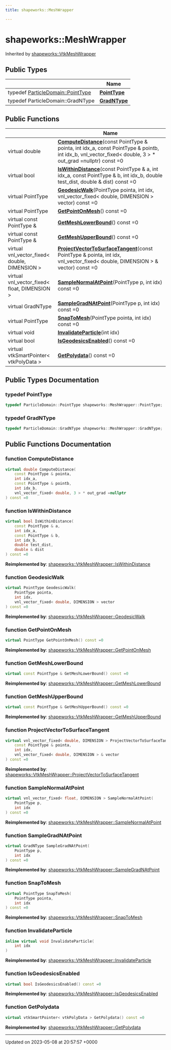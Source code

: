 ```yaml
---
title: shapeworks::MeshWrapper

---
```


# shapeworks::MeshWrapper





Inherited by [shapeworks::VtkMeshWrapper](../Classes/classshapeworks_1_1VtkMeshWrapper.md)

## Public Types

|                | Name           |
| -------------- | -------------- |
| typedef [ParticleDomain::PointType](../Classes/classshapeworks_1_1ParticleDomain.md#using-pointtype) | **[PointType](../Classes/classshapeworks_1_1MeshWrapper.md#typedef-pointtype)**  |
| typedef ParticleDomain::GradNType | **[GradNType](../Classes/classshapeworks_1_1MeshWrapper.md#typedef-gradntype)**  |

## Public Functions

|                | Name           |
| -------------- | -------------- |
| virtual double | **[ComputeDistance](../Classes/classshapeworks_1_1MeshWrapper.md#function-computedistance)**(const PointType & pointa, int idx_a, const PointType & pointb, int idx_b, vnl_vector_fixed< double, 3 > * out_grad =nullptr) const =0 |
| virtual bool | **[IsWithinDistance](../Classes/classshapeworks_1_1MeshWrapper.md#function-iswithindistance)**(const PointType & a, int idx_a, const PointType & b, int idx_b, double test_dist, double & dist) const =0 |
| virtual PointType | **[GeodesicWalk](../Classes/classshapeworks_1_1MeshWrapper.md#function-geodesicwalk)**(PointType pointa, int idx, vnl_vector_fixed< double, DIMENSION > vector) const =0 |
| virtual PointType | **[GetPointOnMesh](../Classes/classshapeworks_1_1MeshWrapper.md#function-getpointonmesh)**() const =0 |
| virtual const PointType & | **[GetMeshLowerBound](../Classes/classshapeworks_1_1MeshWrapper.md#function-getmeshlowerbound)**() const =0 |
| virtual const PointType & | **[GetMeshUpperBound](../Classes/classshapeworks_1_1MeshWrapper.md#function-getmeshupperbound)**() const =0 |
| virtual vnl_vector_fixed< double, DIMENSION > | **[ProjectVectorToSurfaceTangent](../Classes/classshapeworks_1_1MeshWrapper.md#function-projectvectortosurfacetangent)**(const PointType & pointa, int idx, vnl_vector_fixed< double, DIMENSION > & vector) const =0 |
| virtual vnl_vector_fixed< float, DIMENSION > | **[SampleNormalAtPoint](../Classes/classshapeworks_1_1MeshWrapper.md#function-samplenormalatpoint)**(PointType p, int idx) const =0 |
| virtual GradNType | **[SampleGradNAtPoint](../Classes/classshapeworks_1_1MeshWrapper.md#function-samplegradnatpoint)**(PointType p, int idx) const =0 |
| virtual PointType | **[SnapToMesh](../Classes/classshapeworks_1_1MeshWrapper.md#function-snaptomesh)**(PointType pointa, int idx) const =0 |
| virtual void | **[InvalidateParticle](../Classes/classshapeworks_1_1MeshWrapper.md#function-invalidateparticle)**(int idx) |
| virtual bool | **[IsGeodesicsEnabled](../Classes/classshapeworks_1_1MeshWrapper.md#function-isgeodesicsenabled)**() const =0 |
| virtual vtkSmartPointer< vtkPolyData > | **[GetPolydata](../Classes/classshapeworks_1_1MeshWrapper.md#function-getpolydata)**() const =0 |

## Public Types Documentation

### typedef PointType

```cpp
typedef ParticleDomain::PointType shapeworks::MeshWrapper::PointType;
```


### typedef GradNType

```cpp
typedef ParticleDomain::GradNType shapeworks::MeshWrapper::GradNType;
```


## Public Functions Documentation

### function ComputeDistance

```cpp
virtual double ComputeDistance(
    const PointType & pointa,
    int idx_a,
    const PointType & pointb,
    int idx_b,
    vnl_vector_fixed< double, 3 > * out_grad =nullptr
) const =0
```


### function IsWithinDistance

```cpp
virtual bool IsWithinDistance(
    const PointType & a,
    int idx_a,
    const PointType & b,
    int idx_b,
    double test_dist,
    double & dist
) const =0
```


**Reimplemented by**: [shapeworks::VtkMeshWrapper::IsWithinDistance](../Classes/classshapeworks_1_1VtkMeshWrapper.md#function-iswithindistance)


### function GeodesicWalk

```cpp
virtual PointType GeodesicWalk(
    PointType pointa,
    int idx,
    vnl_vector_fixed< double, DIMENSION > vector
) const =0
```


**Reimplemented by**: [shapeworks::VtkMeshWrapper::GeodesicWalk](../Classes/classshapeworks_1_1VtkMeshWrapper.md#function-geodesicwalk)


### function GetPointOnMesh

```cpp
virtual PointType GetPointOnMesh() const =0
```


**Reimplemented by**: [shapeworks::VtkMeshWrapper::GetPointOnMesh](../Classes/classshapeworks_1_1VtkMeshWrapper.md#function-getpointonmesh)


### function GetMeshLowerBound

```cpp
virtual const PointType & GetMeshLowerBound() const =0
```


**Reimplemented by**: [shapeworks::VtkMeshWrapper::GetMeshLowerBound](../Classes/classshapeworks_1_1VtkMeshWrapper.md#function-getmeshlowerbound)


### function GetMeshUpperBound

```cpp
virtual const PointType & GetMeshUpperBound() const =0
```


**Reimplemented by**: [shapeworks::VtkMeshWrapper::GetMeshUpperBound](../Classes/classshapeworks_1_1VtkMeshWrapper.md#function-getmeshupperbound)


### function ProjectVectorToSurfaceTangent

```cpp
virtual vnl_vector_fixed< double, DIMENSION > ProjectVectorToSurfaceTangent(
    const PointType & pointa,
    int idx,
    vnl_vector_fixed< double, DIMENSION > & vector
) const =0
```


**Reimplemented by**: [shapeworks::VtkMeshWrapper::ProjectVectorToSurfaceTangent](../Classes/classshapeworks_1_1VtkMeshWrapper.md#function-projectvectortosurfacetangent)


### function SampleNormalAtPoint

```cpp
virtual vnl_vector_fixed< float, DIMENSION > SampleNormalAtPoint(
    PointType p,
    int idx
) const =0
```


**Reimplemented by**: [shapeworks::VtkMeshWrapper::SampleNormalAtPoint](../Classes/classshapeworks_1_1VtkMeshWrapper.md#function-samplenormalatpoint)


### function SampleGradNAtPoint

```cpp
virtual GradNType SampleGradNAtPoint(
    PointType p,
    int idx
) const =0
```


**Reimplemented by**: [shapeworks::VtkMeshWrapper::SampleGradNAtPoint](../Classes/classshapeworks_1_1VtkMeshWrapper.md#function-samplegradnatpoint)


### function SnapToMesh

```cpp
virtual PointType SnapToMesh(
    PointType pointa,
    int idx
) const =0
```


**Reimplemented by**: [shapeworks::VtkMeshWrapper::SnapToMesh](../Classes/classshapeworks_1_1VtkMeshWrapper.md#function-snaptomesh)


### function InvalidateParticle

```cpp
inline virtual void InvalidateParticle(
    int idx
)
```


**Reimplemented by**: [shapeworks::VtkMeshWrapper::InvalidateParticle](../Classes/classshapeworks_1_1VtkMeshWrapper.md#function-invalidateparticle)


### function IsGeodesicsEnabled

```cpp
virtual bool IsGeodesicsEnabled() const =0
```


**Reimplemented by**: [shapeworks::VtkMeshWrapper::IsGeodesicsEnabled](../Classes/classshapeworks_1_1VtkMeshWrapper.md#function-isgeodesicsenabled)


### function GetPolydata

```cpp
virtual vtkSmartPointer< vtkPolyData > GetPolydata() const =0
```


**Reimplemented by**: [shapeworks::VtkMeshWrapper::GetPolydata](../Classes/classshapeworks_1_1VtkMeshWrapper.md#function-getpolydata)


-------------------------------

Updated on 2023-05-08 at 20:57:57 +0000